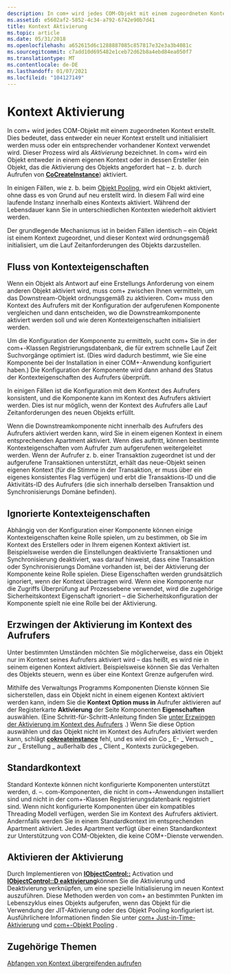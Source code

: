 ```yaml
---
description: In com+ wird jedes COM-Objekt mit einem zugeordneten Kontext erstellt.
ms.assetid: e5602af2-5852-4c34-a792-6742e90b7d41
title: Kontext Aktivierung
ms.topic: article
ms.date: 05/31/2018
ms.openlocfilehash: a652615d6c1288887085c857817e32e3a3b4081c
ms.sourcegitcommit: c7add10d695482e1ceb72d62b8a4ebd84ea050f7
ms.translationtype: MT
ms.contentlocale: de-DE
ms.lasthandoff: 01/07/2021
ms.locfileid: "104127149"
---
```

# <a name="context-activation"></a>Kontext Aktivierung

In com+ wird jedes COM-Objekt mit einem zugeordneten Kontext erstellt. Dies bedeutet, dass entweder ein neuer Kontext erstellt und initialisiert werden muss oder ein entsprechender vorhandener Kontext verwendet wird. Dieser Prozess wird als *Aktivierung* bezeichnet. In com+ wird ein Objekt entweder in einem eigenen Kontext oder in dessen Ersteller (ein Objekt, das die Aktivierung des Objekts angefordert hat – z. b. durch Aufrufen von [**CoCreateInstance**](/windows/desktop/api/combaseapi/nf-combaseapi-cocreateinstance)) aktiviert.

In einigen Fällen, wie z. b. beim [Objekt Pooling](com--object-pooling.md), wird ein Objekt aktiviert, ohne dass es von Grund auf neu erstellt wird. In diesem Fall wird eine laufende Instanz innerhalb eines Kontexts aktiviert. Während der Lebensdauer kann Sie in unterschiedlichen Kontexten wiederholt aktiviert werden.

Der grundlegende Mechanismus ist in beiden Fällen identisch – ein Objekt ist einem Kontext zugeordnet, und dieser Kontext wird ordnungsgemäß initialisiert, um die Lauf Zeitanforderungen des Objekts darzustellen.

## <a name="flowing-of-context-properties"></a>Fluss von Kontexteigenschaften

Wenn ein Objekt als Antwort auf eine Erstellungs Anforderung von einem anderen Objekt aktiviert wird, muss com+ zwischen Ihnen vermitteln, um das Downstream-Objekt ordnungsgemäß zu aktivieren. Com+ muss den Kontext des Aufrufers mit der Konfiguration der aufgerufenen Komponente vergleichen und dann entscheiden, wo die Downstreamkomponente aktiviert werden soll und wie deren Kontexteigenschaften initialisiert werden.

Um die Konfiguration der Komponente zu ermitteln, sucht com+ Sie in der com+-Klassen Registrierungsdatenbank, die für extrem schnelle Lauf Zeit Suchvorgänge optimiert ist. (Dies wird dadurch bestimmt, wie Sie eine Komponente bei der Installation in einer COM+-Anwendung konfiguriert haben.) Die Konfiguration der Komponente wird dann anhand des Status der Kontexteigenschaften des Aufrufers überprüft.

In einigen Fällen ist die Konfiguration mit dem Kontext des Aufrufers konsistent, und die Komponente kann im Kontext des Aufrufers aktiviert werden. Dies ist nur möglich, wenn der Kontext des Aufrufers alle Lauf Zeitanforderungen des neuen Objekts erfüllt.

Wenn die Downstreamkomponente nicht innerhalb des Aufrufers des Aufrufers aktiviert werden kann, wird Sie in einem eigenen Kontext in einem entsprechenden Apartment aktiviert. Wenn dies auftritt, können bestimmte Kontexteigenschaften vom Aufrufer zum aufgerufenen weitergeleitet werden. Wenn der Aufrufer z. b. einer Transaktion zugeordnet ist und der aufgerufene Transaktionen unterstützt, erhält das neue-Objekt seinen eigenen Kontext (für die Stimme in der Transaktion, er muss über ein eigenes konsistentes Flag verfügen) und erbt die Transaktions-ID und die Aktivitäts-ID des Aufrufers (die sich innerhalb derselben Transaktion und Synchronisierungs Domäne befinden).

## <a name="ignored-context-properties"></a>Ignorierte Kontexteigenschaften

Abhängig von der Konfiguration einer Komponente können einige Kontexteigenschaften keine Rolle spielen, um zu bestimmen, ob Sie im Kontext des Erstellers oder in Ihrem eigenen Kontext aktiviert ist. Beispielsweise werden die Einstellungen deaktivierte Transaktionen und Synchronisierung deaktiviert, was darauf hinweist, dass eine Transaktion oder Synchronisierungs Domäne vorhanden ist, bei der Aktivierung der Komponente keine Rolle spielen. Diese Eigenschaften werden grundsätzlich ignoriert, wenn der Kontext übertragen wird. Wenn eine Komponente nur die Zugriffs Überprüfung auf Prozessebene verwendet, wird die zugehörige Sicherheitskontext Eigenschaft ignoriert – die Sicherheitskonfiguration der Komponente spielt nie eine Rolle bei der Aktivierung.

## <a name="forcing-activation-in-the-callers-context"></a>Erzwingen der Aktivierung im Kontext des Aufrufers

Unter bestimmten Umständen möchten Sie möglicherweise, dass ein Objekt nur im Kontext seines Aufrufers aktiviert wird – das heißt, es wird nie in seinem eigenen Kontext aktiviert. Beispielsweise können Sie das Verhalten des Objekts steuern, wenn es über eine Kontext Grenze aufgerufen wird.

Mithilfe des Verwaltungs Programms Komponenten Dienste können Sie sicherstellen, dass ein Objekt nicht in einem eigenen Kontext aktiviert werden kann, indem Sie die **Kontext Option muss in** Aufrufer aktivieren auf der Registerkarte **Aktivierung** der Seite Komponenten **Eigenschaften** auswählen. (Eine Schritt-für-Schritt-Anleitung finden Sie [unter Erzwingen der Aktivierung im Kontext des Aufrufers](enforcing-activation-in-the-caller-s-context.md) .) Wenn Sie diese Option auswählen und das Objekt nicht im Kontext des Aufrufers aktiviert werden kann, schlägt [**cokreateinstance**](/windows/desktop/api/combaseapi/nf-combaseapi-cocreateinstance) fehl, und es wird ein Co \_ E- \_ Versuch \_ zur \_ Erstellung \_ außerhalb des \_ Client \_ Kontexts zurückgegeben.

## <a name="default-context"></a>Standardkontext

Standard Kontexte können nicht konfigurierte Komponenten unterstützt werden, d. –. com-Komponenten, die nicht in com+-Anwendungen installiert sind und nicht in der com+-Klassen Registrierungsdatenbank registriert sind. Wenn nicht konfigurierte Komponenten über ein kompatibles Threading Modell verfügen, werden Sie im Kontext des Aufrufers aktiviert. Andernfalls werden Sie in einem Standardkontext im entsprechenden Apartment aktiviert. Jedes Apartment verfügt über einen Standardkontext zur Unterstützung von COM-Objekten, die keine COM+-Dienste verwenden.

## <a name="hooking-activation"></a>Aktivieren der Aktivierung

Durch Implementieren von [**IObjectControl::**](/windows/desktop/api/ComSvcs/nf-comsvcs-iobjectcontrol-activate) Activation und [**IObjectControl::D eaktivierung**](/windows/desktop/api/ComSvcs/nf-comsvcs-iobjectcontrol-deactivate)können Sie die Aktivierung und Deaktivierung verknüpfen, um eine spezielle Initialisierung im neuen Kontext auszuführen. Diese Methoden werden von com+ an bestimmten Punkten im Lebenszyklus eines Objekts aufgerufen, wenn das Objekt für die Verwendung der JIT-Aktivierung oder des Objekt Pooling konfiguriert ist. Ausführlichere Informationen finden Sie unter [com+ Just-in-Time-Aktivierung](com--just-in-time-activation.md) und [com+-Objekt Pooling](com--object-pooling.md) .

## <a name="related-topics"></a>Zugehörige Themen

<dl> <dt>

[Abfangen von Kontext übergreifenden aufrufen](interception-of-cross-context-calls.md)
</dt> </dl>

 

 
